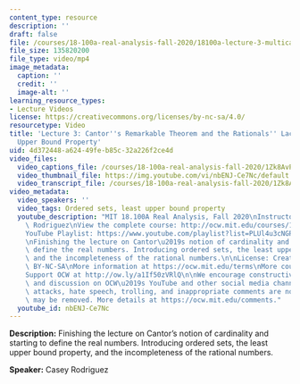 ```yaml
---
content_type: resource
description: ''
draft: false
file: /courses/18-100a-real-analysis-fall-2020/18100a-lecture-3-multicammp418_360p_16_9.mp4
file_size: 135820200
file_type: video/mp4
image_metadata:
  caption: ''
  credit: ''
  image-alt: ''
learning_resource_types:
- Lecture Videos
license: https://creativecommons.org/licenses/by-nc-sa/4.0/
resourcetype: Video
title: 'Lecture 3: Cantor''s Remarkable Theorem and the Rationals'' Lack of the Least
  Upper Bound Property'
uid: 4d372448-a624-49fe-b85c-32a226f2ce4d
video_files:
  video_captions_file: /courses/18-100a-real-analysis-fall-2020/1Zk8AvPsay3MbLl4DzWNJu4uHALNX6Tl-_transcript.webvtt
  video_thumbnail_file: https://img.youtube.com/vi/nbENJ-Ce7Nc/default.jpg
  video_transcript_file: /courses/18-100a-real-analysis-fall-2020/1Zk8AvPsay3MbLl4DzWNJu4uHALNX6Tl-_transcript.pdf
video_metadata:
  video_speakers: ''
  video_tags: Ordered sets, least upper bound property
  youtube_description: "MIT 18.100A Real Analysis, Fall 2020\nInstructor: Dr. Casey\
    \ Rodriguez\nView the complete course: http://ocw.mit.edu/courses/18-100a-real-analysis-fall-2020/\n\
    YouTube Playlist: https://www.youtube.com/playlist?list=PLUl4u3cNGP61O7HkcF7UImpM0cR_L2gSw\n\
    \nFinishing the lecture on Cantor\u2019s notion of cardinality and starting to\
    \ define the real numbers. Introducing ordered sets, the least upper bound property,\
    \ and the incompleteness of the rational numbers.\n\nLicense: Creative Commons\
    \ BY-NC-SA\nMore information at https://ocw.mit.edu/terms\nMore courses at https://ocw.mit.edu\n\
    Support OCW at http://ow.ly/a1If50zVRlQ\n\nWe encourage constructive comments\
    \ and discussion on OCW\u2019s YouTube and other social media channels. Personal\
    \ attacks, hate speech, trolling, and inappropriate comments are not allowed and\
    \ may be removed. More details at https://ocw.mit.edu/comments."
  youtube_id: nbENJ-Ce7Nc
---
```

**Description:** Finishing the lecture on Cantor’s notion of cardinality and starting to define the real numbers. Introducing ordered sets, the least upper bound property, and the incompleteness of the rational numbers.

**Speaker:** Casey Rodriguez